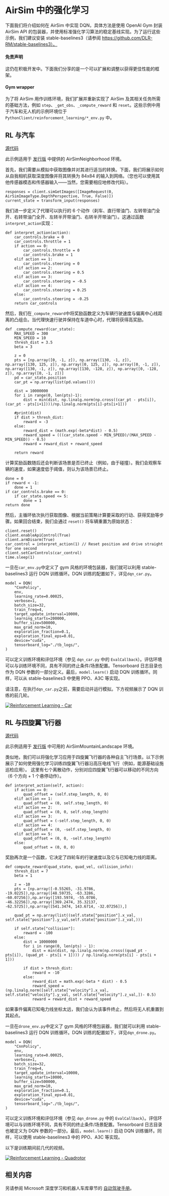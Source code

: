 # AirSim 中的强化学习

下面我们将介绍如何在 AirSim 中实现 DQN，具体方法是使用 OpenAI Gym 封装 AirSim API 的包装器，并使用标准强化学习算法的稳定基线实现。为了运行这些示例，我们建议安装 stable-baselines3（请参阅 https://github.com/DLR-RM/stable-baselines3）。


#### 免责声明

这仍在积极开发中。下面我们分享的是一个可以扩展和调整以获得更佳性能的框架。

#### Gym wrapper

为了将 AirSim 用作训练环境，我们扩展并重新实现了 AirSim 及其相关任务所需的基础方法，例如 `step`、`_get_obs`、`_compute_reward` 和 `reset`。这些示例中用于汽车和无人机的示例环境位于 `PythonClient/reinforcement_learning/*_env.py` 中。


## RL 与汽车

[源代码](https://github.com/Microsoft/AirSim/tree/main/PythonClient/reinforcement_learning)

此示例适用于 [发行版](https://github.com/Microsoft/AirSim/releases) 中提供的 AirSimNeighborhood 环境。


首先，我们需要从模拟中获取图像并对其进行适当的转换。下面，我们将展示如何从自我相机获取深度图像并将其转换为 84x84 的输入到网络。（您也可以使用其他传感器模态和传感器输入——当然，您需要相应地修改代码）。


```
responses = client.simGetImages([ImageRequest(0, AirSimImageType.DepthPerspective, True, False)])
current_state = transform_input(responses)
```

我们进一步定义了代理可以执行的 6 个动作（刹车、直行带油门、左转带油门全开、右转带油门全开、左转半开带油门、右转半开带油门）。这通过函数`interpret_action`实现：


```
def interpret_action(action):
    car_controls.brake = 0
    car_controls.throttle = 1
    if action == 0:
        car_controls.throttle = 0
        car_controls.brake = 1
    elif action == 1:
        car_controls.steering = 0
    elif action == 2:
        car_controls.steering = 0.5
    elif action == 3:
        car_controls.steering = -0.5
    elif action == 4:
        car_controls.steering = 0.25
    else:
        car_controls.steering = -0.25
    return car_controls
```

然后，我们在`_compute_reward`中将奖励函数定义为车辆行驶速度与偏离中心线距离的凸组合。当代理快速行驶并保持在车道中心时，代理将获得高奖励。


```
def _compute_reward(car_state):
    MAX_SPEED = 300
    MIN_SPEED = 10
    thresh_dist = 3.5
    beta = 3

    z = 0
    pts = [np.array([0, -1, z]), np.array([130, -1, z]), np.array([130, 125, z]), np.array([0, 125, z]), np.array([0, -1, z]), np.array([130, -1, z]), np.array([130, -128, z]), np.array([0, -128, z]), np.array([0, -1, z])]
    pd = car_state.position
    car_pt = np.array(list(pd.values()))

    dist = 10000000
    for i in range(0, len(pts)-1):
        dist = min(dist, np.linalg.norm(np.cross((car_pt - pts[i]), (car_pt - pts[i+1])))/np.linalg.norm(pts[i]-pts[i+1]))

    #print(dist)
    if dist > thresh_dist:
        reward = -3
    else:
        reward_dist = (math.exp(-beta*dist) - 0.5)
        reward_speed = (((car_state.speed - MIN_SPEED)/(MAX_SPEED - MIN_SPEED)) - 0.5)
        reward = reward_dist + reward_speed

    return reward
```

计算奖励函数随后还会判断该场景是否已终止（例如，由于碰撞）。我们会观察车辆的速度，如果速度低于阈值，则认为该场景已终止。

```
done = 0
if reward < -1:
    done = 1
if car_controls.brake == 0:
    if car_state.speed <= 5:
        done = 1
return done
```

然后，主循环依次执行获取图像、根据当前策略计算要采取的行动、获得奖励等步骤。如果回合结束，我们会通过 `reset()` 将车辆重置为原始状态：


```
client.reset()
client.enableApiControl(True)
client.armDisarm(True)
car_control = interpret_action(1) // Reset position and drive straight for one second
client.setCarControls(car_control)
time.sleep(1)
```

一旦在`car_env.py`中定义了 gym 风格的环境包装器，我们就可以利用 stable-baselines3 运行 DQN 训练循环。DQN 训练的配置如下，详见`dqn_car.py`。


```
model = DQN(
    "CnnPolicy",
    env,
    learning_rate=0.00025,
    verbose=1,
    batch_size=32,
    train_freq=4,
    target_update_interval=10000,
    learning_starts=200000,
    buffer_size=500000,
    max_grad_norm=10,
    exploration_fraction=0.1,
    exploration_final_eps=0.01,
    device="cuda",
    tensorboard_log="./tb_logs/",
)
```

可以定义训练环境和评估环境（参见 `dqn_car.py` 中的 `EvalCallback`）。评估环境可以与训练环境不同，具有不同的终止条件/场景配置。Tensorboard 日志目录也作为 DQN 参数的一部分定义。最后，`model.learn()` 启动 DQN 训练循环。同样，可以从 stable-baselines3 中使用 PPO、A3C 等实现。


请注意，在执行`dqn_car.py`之前，需要启动并运行模拟。下方视频展示了 DQN 训练的前几轮。


[![Reinforcement Learning - Car](images/dqn_car.png)](https://youtu.be/fv-oFPAqSZ4)

## RL 与四旋翼飞行器

[源代码](https://github.com/Microsoft/AirSim/tree/main/PythonClient/reinforcement_learning)


此示例适用于 [发行版](https://github.com/Microsoft/AirSim/releases) 中可用的 AirSimMountainLandscape 环境。


类似地，我们可以将强化学习应用于四旋翼飞行器的各种自主飞行场景。以下示例展示了如何使用强化学习训练四旋翼飞行器沿高压电线飞行（例如，能源基础设施巡检应用）。
这里有七个离散动作，分别对应四旋翼飞行器可以移动的不同方向（6 个方向 + 1 个悬停动作）。


```
def interpret_action(self, action):
    if action == 0:
        quad_offset = (self.step_length, 0, 0)
    elif action == 1:
        quad_offset = (0, self.step_length, 0)
    elif action == 2:
        quad_offset = (0, 0, self.step_length)
    elif action == 3:
        quad_offset = (-self.step_length, 0, 0)
    elif action == 4:
        quad_offset = (0, -self.step_length, 0)
    elif action == 5:
        quad_offset = (0, 0, -self.step_length)
    else:
        quad_offset = (0, 0, 0)
```

奖励再次是一个函数，它决定了四轮车的行驶速度以及它与已知电力线的距离。


```
def compute_reward(quad_state, quad_vel, collision_info):
    thresh_dist = 7
    beta = 1

    z = -10
    pts = [np.array([-0.55265, -31.9786, -19.0225]),np.array([48.59735, -63.3286, -60.07256]),np.array([193.5974, -55.0786, -46.32256]),np.array([369.2474, 35.32137, -62.5725]),np.array([541.3474, 143.6714, -32.07256]),]

    quad_pt = np.array(list((self.state["position"].x_val, self.state["position"].y_val,self.state["position"].z_val,)))

    if self.state["collision"]:
        reward = -100
    else:
        dist = 10000000
        for i in range(0, len(pts) - 1):
            dist = min(dist, np.linalg.norm(np.cross((quad_pt - pts[i]), (quad_pt - pts[i + 1]))) / np.linalg.norm(pts[i] - pts[i + 1]))

        if dist > thresh_dist:
            reward = -10
        else:
            reward_dist = math.exp(-beta * dist) - 0.5
            reward_speed = (np.linalg.norm([self.state["velocity"].x_val, self.state["velocity"].y_val, self.state["velocity"].z_val,])- 0.5)
            reward = reward_dist + reward_speed
```

如果事件偏离已知电力线坐标太远，我们会认为该事件终止，然后将无人机重置到其起点。


一旦在`drone_env.py`中定义了 gym 风格的环境包装器，我们就可以利用 stable-baselines3 运行 DQN 训练循环。DQN 训练的配置如下，详见`dqn_drone.py`。

```
model = DQN(
    "CnnPolicy",
    env,
    learning_rate=0.00025,
    verbose=1,
    batch_size=32,
    train_freq=4,
    target_update_interval=10000,
    learning_starts=10000,
    buffer_size=500000,
    max_grad_norm=10,
    exploration_fraction=0.1,
    exploration_final_eps=0.01,
    device="cuda",
    tensorboard_log="./tb_logs/",
)
```

可以定义训练环境和评估环境（参见 `dqn_drone.py` 中的 `EvalCallback`）。评估环境可以与训练环境不同，具有不同的终止条件/场景配置。Tensorboard 日志目录也被定义为 DQN 参数的一部分。最后，`model.learn()` 启动 DQN 训练循环。同样，可以使用 stable-baselines3 中的 PPO、A3C 等实现。


以下是训练期间前几代的视频。

[![Reinforcement Learning - Quadrotor](images/dqn_quadcopter.png)](https://youtu.be/uKm15Y3M1Nk)

## 相关内容

另请参阅 Microsoft 深度学习和机器人车库章节的 [自动驾驶手册](https://aka.ms/AutonomousDrivingCookbook)。

